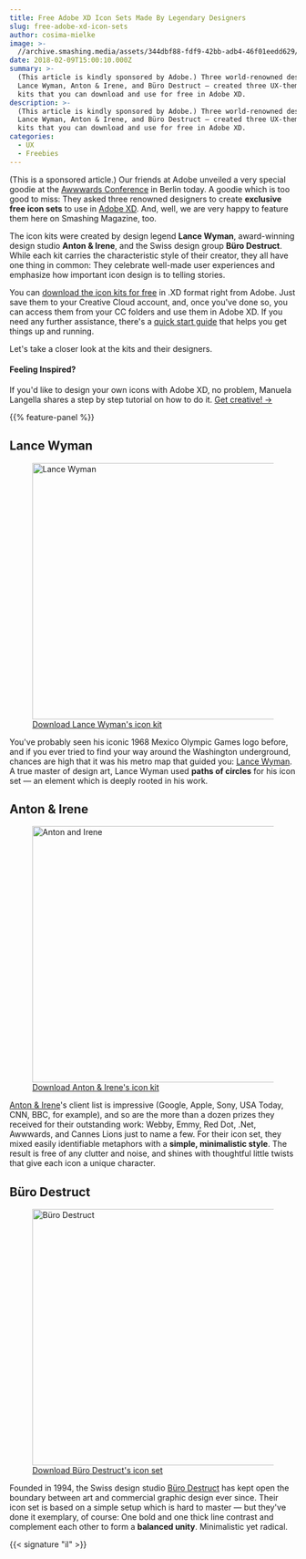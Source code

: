 ```yaml
---
title: Free Adobe XD Icon Sets Made By Legendary Designers
slug: free-adobe-xd-icon-sets
author: cosima-mielke
image: >-
  //archive.smashing.media/assets/344dbf88-fdf9-42bb-adb4-46f01eedd629/1e04404f-2389-4829-9940-29d68fac066b/lance-wyman-icons-opt.png
date: 2018-02-09T15:00:10.000Z
summary: >-
  (This article is kindly sponsored by Adobe.) Three world-renowned designers —
  Lance Wyman, Anton & Irene, and Büro Destruct — created three UX-themed icon
  kits that you can download and use for free in Adobe XD.
description: >-
  (This article is kindly sponsored by Adobe.) Three world-renowned designers —
  Lance Wyman, Anton & Irene, and Büro Destruct — created three UX-themed icon
  kits that you can download and use for free in Adobe XD.
categories:
  - UX
  - Freebies
---
```

<p>(This is a sponsored article.) Our friends at Adobe unveiled a very special goodie at the <a href="https://conference.awwwards.com/berlin">Awwwards Conference</a> in Berlin today. A goodie which is too good to miss: They asked three renowned designers to create <strong>exclusive free icon sets</strong> to use in <a href=https://www.adobe.com/products/xd/free-trial-download.html?trackingid=DD5B1NH4&mv=email">Adobe XD</a>. And, well, we are very happy to feature them here on Smashing Magazine, too.</p>

<p>The icon kits were created by design legend <strong>Lance Wyman</strong>, award-winning design studio <strong>Anton &amp; Irene</strong>, and the Swiss design group <strong>B&uuml;ro Destruct</strong>. While each kit carries the characteristic style of their creator, they all have one thing in common: They celebrate well-made user experiences and emphasize how important icon design is to telling stories.</p>

<p>You can <a href=https://shared-assets.adobe.com/link/59698c21-c010-4718-78fb-0b5346a5200d?mv=email&trackingid=D4P81WY6">download the icon kits for free</a> in .XD format right from Adobe. Just save them to your Creative Cloud account, and, once you've done so, you can access them from your CC folders and use them in Adobe XD. If you need any further assistance, there's a <a href="https://shared-assets.adobe.com/link/59698c21-c010-4718-78fb-0b5346a5200d/?file=Quick%20Start%20Guide%20Icon%20Kits.pdf">quick start guide</a> that helps you get things up and running.</p>

<p>Let's take a closer look at the kits and their designers.</p>

<div class="c-felix-the-cat">
<h4 class="h3">Feeling Inspired?</h4>
<p>If you'd like to design your own icons with Adobe XD, no problem, Manuela Langella shares a step by step tutorial on how to do it. <a href="https://www.smashingmagazine.com/2016/07/how-to-create-icons-adobe-xd/" class="btn btn--small btn--white btn--white--bordered">Get creative! →</a></p>
</div>

{{% feature-panel %}}

## Lance Wyman

<figure><a href="https://shared-assets.adobe.com/link/59698c21-c010-4718-78fb-0b5346a5200d/?file=Lance%20Wyman%20Icons%20Kit%20XD.xd"><img loading="lazy" decoding="async" src="https://archive.smashing.media/assets/344dbf88-fdf9-42bb-adb4-46f01eedd629/1e04404f-2389-4829-9940-29d68fac066b/lance-wyman-icons-opt.png" width="800" height="450" alt="Lance Wyman" /></a><figcaption><a href="https://shared-assets.adobe.com/link/59698c21-c010-4718-78fb-0b5346a5200d/?file=Lance%20Wyman%20Icons%20Kit%20XD.xd">Download Lance Wyman's icon kit</a></figcaption></figure>

<p>You've probably seen his iconic 1968 Mexico Olympic Games logo before, and if you ever tried to find your way around the Washington underground, chances are high that it was his metro map that guided you: <a href="https://www.lancewyman.com/">Lance Wyman</a>. A true master of design art, Lance Wyman used <strong>paths of circles</strong> for his icon set — an element which is deeply rooted in his work.</p>

## Anton &amp; Irene

<figure><a href="https://shared-assets.adobe.com/link/59698c21-c010-4718-78fb-0b5346a5200d/?file=Anton%20Irene%20Icons%20Kit%20XD.xd"><img loading="lazy" decoding="async" src="https://archive.smashing.media/assets/344dbf88-fdf9-42bb-adb4-46f01eedd629/65790803-b4b0-4a6b-aa87-cfa501007815/anton-and-irene-icons-opt.png" width="800" height="450" alt="Anton and Irene" /></a><figcaption><a href="https://shared-assets.adobe.com/link/59698c21-c010-4718-78fb-0b5346a5200d/?file=Anton%20Irene%20Icons%20Kit%20XD.xd">Download Anton &amp; Irene's icon kit</a></figcaption></figure>

<p><a href="https://www.antonandirene.com/">Anton &amp; Irene</a>'s client list is impressive (Google, Apple, Sony, USA Today, CNN, BBC, for example), and so are the more than a dozen prizes they received for their outstanding work: Webby, Emmy, Red Dot, .Net, Awwwards, and Cannes Lions just to name a few. For their icon set, they mixed easily identifiable metaphors with a <strong>simple, minimalistic style</strong>. The result is free of any clutter and noise, and shines with thoughtful little twists that give each icon a unique character.</p>

## B&uuml;ro Destruct

<figure><a href="https://shared-assets.adobe.com/link/59698c21-c010-4718-78fb-0b5346a5200d/?file=Buro%20Destruct%20Icons%20XD.xd"><img loading="lazy" decoding="async" src="https://archive.smashing.media/assets/344dbf88-fdf9-42bb-adb4-46f01eedd629/9b34fb43-41b9-4402-a7ff-b30c1fb99087/buro-destruct-icons-opt.png" width="800" height="450" alt="Büro Destruct" /></a><figcaption><a href="https://shared-assets.adobe.com/link/59698c21-c010-4718-78fb-0b5346a5200d/?file=Buro%20Destruct%20Icons%20XD.xd">Download B&uuml;ro Destruct's icon set</a></figcaption></figure>

<p>Founded in 1994, the Swiss design studio <a href="https://burodestruct.net/">B&uuml;ro Destruct</a> has kept open the boundary between art and commercial graphic design ever since. Their icon set is based on a simple setup which is hard to master — but they've done it exemplary, of course: One bold and one thick line contrast and complement each other to form a <strong>balanced unity</strong>. Minimalistic yet radical.</p>

{{< signature "il" >}}

